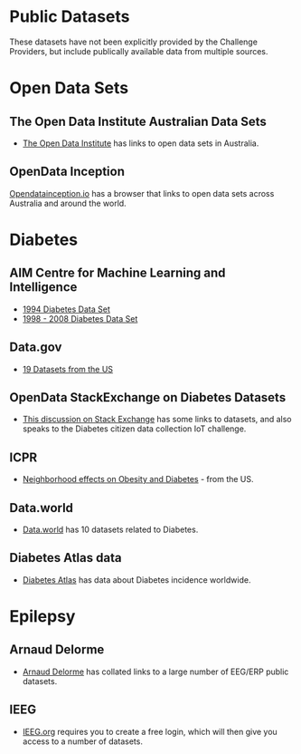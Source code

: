 # Public Datasets

These datasets have not been explicitly provided by the Challenge Providers, but include publically available data from multiple sources.

# Open Data Sets

## The Open Data Institute Australian Data Sets

* [The Open Data Institute](https://theodi.org.au/data/) has links to open data sets in Australia.

## OpenData Inception

[Opendatainception.io](https://opendatainception.io/) has a browser that links to open data sets across Australia and around the world.

# Diabetes

## AIM Centre for Machine Learning and Intelligence

* [1994 Diabetes Data Set](https://archive.ics.uci.edu/ml/datasets/diabetes)
* [1998 - 2008 Diabetes Data Set](https://archive.ics.uci.edu/ml/datasets/diabetes+130-us+hospitals+for+years+1999-2008)

## Data.gov

* [19 Datasets from the US](https://catalog.data.gov/dataset?tags=diabetes)

## OpenData StackExchange on Diabetes Datasets

* [This discussion on Stack Exchange](https://opendata.stackexchange.com/questions/1701/diabetes-patient-record-data-sets) has some links to datasets, and also speaks to the Diabetes citizen data collection IoT challenge.

## ICPR

* [Neighborhood effects on Obesity and Diabetes](http://www.icpsr.umich.edu/icpsrweb/ICPSR/studies/34974?q=diabetes&searchSource=icpsr-landing) - from the US.

## Data.world

* [Data.world](https://data.world/datasets/diabetes) has 10 datasets related to Diabetes.

## Diabetes Atlas data

* [Diabetes Atlas](http://www.diabetesatlas.org/atlas/atlas.html) has data about Diabetes incidence worldwide.

# Epilepsy

## Arnaud Delorme

* [Arnaud Delorme](https://sccn.ucsd.edu/~arno/fam2data/publicly_available_EEG_data.html) has collated links to a large number of EEG/ERP public datasets.

## IEEG

* [IEEG.org](https://www.ieeg.org/main.html) requires you to create a free login, which will then give you access to a number of datasets.


